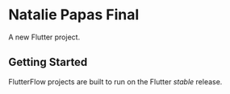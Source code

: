 # Natalie Papas Final

A new Flutter project.

## Getting Started

FlutterFlow projects are built to run on the Flutter _stable_ release.

